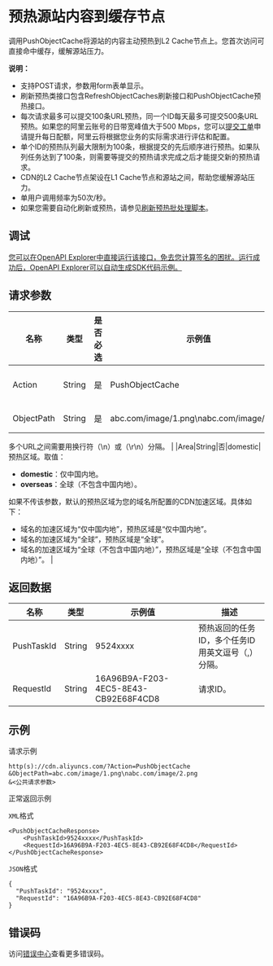 # 预热源站内容到缓存节点

调用PushObjectCache将源站的内容主动预热到L2 Cache节点上。您首次访问可直接命中缓存，缓解源站压力。

**说明：**

-   支持POST请求，参数用form表单显示。
-   刷新预热类接口包含RefreshObjectCaches刷新接口和PushObjectCache预热接口。
-   每次请求最多可以提交100条URL预热，同一个ID每天最多可提交500条URL预热。如果您的阿里云账号的日带宽峰值大于500 Mbps，您可以[提交工单](https://selfservice.console.aliyun.com/ticket/createIndex)申请提升每日配额，阿里云将根据您业务的实际需求进行评估和配置。
-   单个ID的预热队列最大限制为100条，根据提交的先后顺序进行预热。如果队列任务达到了100条，则需要等提交的预热请求完成之后才能提交新的预热请求。
-   CDN的L2 Cache节点架设在L1 Cache节点和源站之间，帮助您缓解源站压力。
-   单用户调用频率为50次/秒。
-   如果您需要自动化刷新或预热，请参见[刷新预热批处理脚本](~~151829~~)。

## 调试

[您可以在OpenAPI Explorer中直接运行该接口，免去您计算签名的困扰。运行成功后，OpenAPI Explorer可以自动生成SDK代码示例。](https://api.aliyun.com/#product=Cdn&api=PushObjectCache&type=RPC&version=2018-05-10)

## 请求参数

|名称|类型|是否必选|示例值|描述|
|--|--|----|---|--|
|Action|String|是|PushObjectCache|操作接口名，系统规定参数。取值：**PushObjectCache**。 |
|ObjectPath|String|是|abc.com/image/1.png\\nabc.com/image/2.png|预热URL，格式为**加速域名/预热的文件**。

 多个URL之间需要用换行符（\\n）或（\\r\\n）分隔。 |
|Area|String|否|domestic|预热区域。取值：

 -   **domestic**：仅中国内地。
-   **overseas**：全球（不包含中国内地）。

 如果不传该参数，默认的预热区域为您的域名所配置的CDN加速区域。具体如下：

 -   域名的加速区域为“仅中国内地”，预热区域是“仅中国内地”。
-   域名的加速区域为“全球”，预热区域是“全球”。
-   域名的加速区域为“全球（不包含中国内地）”，预热区域是“全球（不包含中国内地）”。 |

## 返回数据

|名称|类型|示例值|描述|
|--|--|---|--|
|PushTaskId|String|9524xxxx|预热返回的任务ID，多个任务ID用英文逗号（,）分隔。 |
|RequestId|String|16A96B9A-F203-4EC5-8E43-CB92E68F4CD8|请求ID。 |

## 示例

请求示例

```
http(s)://cdn.aliyuncs.com/?Action=PushObjectCache
&ObjectPath=abc.com/image/1.png\nabc.com/image/2.png
&<公共请求参数>
```

正常返回示例

`XML`格式

```
<PushObjectCacheResponse>
    <PushTaskId>9524xxxx</PushTaskId>
    <RequestId>16A96B9A-F203-4EC5-8E43-CB92E68F4CD8</RequestId>
</PushObjectCacheResponse>
```

`JSON`格式

```
{
  "PushTaskId": "9524xxxx",
  "RequestId": "16A96B9A-F203-4EC5-8E43-CB92E68F4CD8"
}
```

## 错误码

访问[错误中心](https://error-center.aliyun.com/status/product/Cdn)查看更多错误码。


